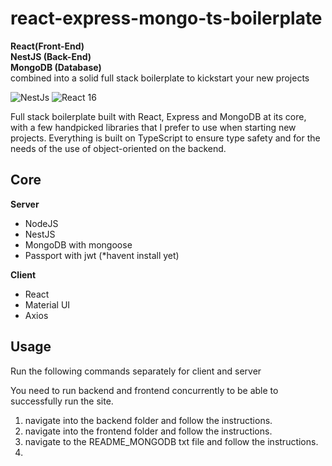 # react-express-mongo-ts-boilerplate
**React(Front-End)**<br/>
**NestJS (Back-End)**<br/>
**MongoDB (Database)**<br/>
combined into a solid full stack boilerplate to kickstart your new projects

![NestJs](https://img.shields.io/badge/express-4.17.x-green.svg)
![React 16](https://img.shields.io/badge/reactjs-16.13.x-green.svg)

Full stack boilerplate built with React, Express and MongoDB at its core, with a few handpicked libraries that I prefer to use when starting new projects. Everything is built on TypeScript to ensure type safety and for the needs of the use of object-oriented on the backend.

## Core

**Server**
- NodeJS
- NestJS
- MongoDB with mongoose
- Passport with jwt (*havent install yet)

**Client**
- React
- Material UI
- Axios


## Usage

Run the following commands separately for client and server

You need to run backend and frontend concurrently to be able to successfully run the site.

1. navigate into the backend folder and follow the instructions.
2. navigate into the frontend folder and follow the instructions.
3. navigate to the README_MONGODB txt file and follow the instructions.
4. 
